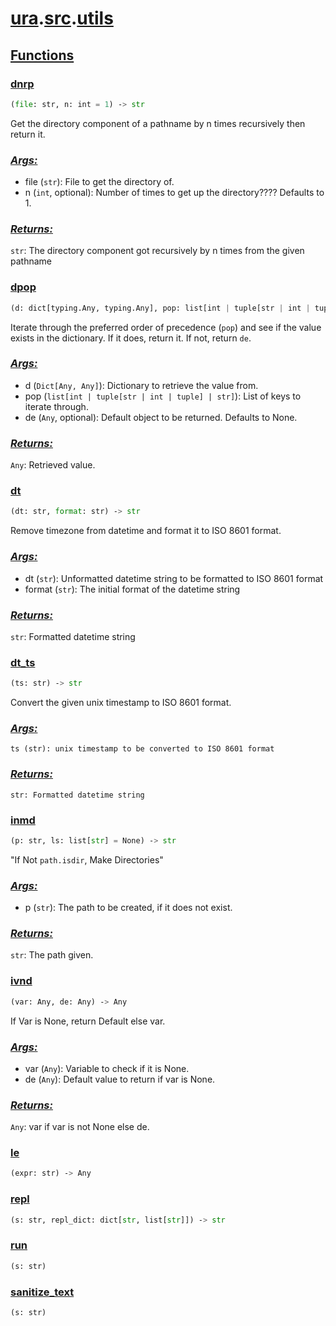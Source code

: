 # **[ura](../index.md).[src](../src.md).[utils](utils.md)**

    

    
<h2><b><a href="#func" id="func">Functions</a></b></h2>

    

    
<h3><b><a href="#func-dnrp" id="func-dnrp">dnrp</a></b></h3>

```python
(file: str, n: int = 1) ‑> str
```

    
Get the directory component of a pathname by n times recursively then return it.

    
<h3><b><i><a href="#func-dnrp-args" id="func-dnrp-args">Args:</a></i></b></h3>

- file (`str`): File to get the directory of.
- n (`int`, optional): Number of times to get up the directory???? Defaults to 1.

    
<h3><b><i><a href="#func-dnrp-returns" id="func-dnrp-returns">Returns:</a></i></b></h3>

`str`: The directory component got recursively by n times from the given pathname

    

    
<h3><b><a href="#func-dpop" id="func-dpop">dpop</a></b></h3>

```python
(d: dict[typing.Any, typing.Any], pop: list[int | tuple[str | int | tuple] | str], de: Any = None) ‑> Any
```

    
Iterate through the preferred order of precedence (`pop`) and see if the value exists in the dictionary. If it does, return it. If not, return `de`.

    
<h3><b><i><a href="#func-dpop-args" id="func-dpop-args">Args:</a></i></b></h3>

- d (`Dict[Any, Any]`): Dictionary to retrieve the value from.
- pop (`list[int | tuple[str | int | tuple] | str]`): List of keys to iterate through.
- de (`Any`, optional): Default object to be returned. Defaults to None.

    
<h3><b><i><a href="#func-dpop-returns" id="func-dpop-returns">Returns:</a></i></b></h3>

`Any`: Retrieved value.

    

    
<h3><b><a href="#func-dt" id="func-dt">dt</a></b></h3>

```python
(dt: str, format: str) ‑> str
```

    
Remove timezone from datetime and format it to ISO 8601 format.

    
<h3><b><i><a href="#func-dt-args" id="func-dt-args">Args:</a></i></b></h3>

- dt (`str`): Unformatted datetime string to be formatted to ISO 8601 format
- format (`str`): The initial format of the datetime string

    
<h3><b><i><a href="#func-dt-returns" id="func-dt-returns">Returns:</a></i></b></h3>

`str`: Formatted datetime string

    

    
<h3><b><a href="#func-dt_ts" id="func-dt_ts">dt_ts</a></b></h3>

```python
(ts: str) ‑> str
```

    
Convert the given unix timestamp to ISO 8601 format.

    
<h3><b><i><a href="#func-dt_ts-args" id="func-dt_ts-args">Args:</a></i></b></h3>

    ts (str): unix timestamp to be converted to ISO 8601 format

    
<h3><b><i><a href="#func-dt_ts-returns" id="func-dt_ts-returns">Returns:</a></i></b></h3>

    str: Formatted datetime string

    

    
<h3><b><a href="#func-inmd" id="func-inmd">inmd</a></b></h3>

```python
(p: str, ls: list[str] = None) ‑> str
```

    
"If Not `path.isdir`, Make Directories"

    
<h3><b><i><a href="#func-inmd-args" id="func-inmd-args">Args:</a></i></b></h3>

- p (`str`): The path to be created, if it does not exist.

    
<h3><b><i><a href="#func-inmd-returns" id="func-inmd-returns">Returns:</a></i></b></h3>

`str`: The path given.

    

    
<h3><b><a href="#func-ivnd" id="func-ivnd">ivnd</a></b></h3>

```python
(var: Any, de: Any) ‑> Any
```

    
If Var is None, return Default else var.

    
<h3><b><i><a href="#func-ivnd-args" id="func-ivnd-args">Args:</a></i></b></h3>

- var (`Any`): Variable to check if it is None.
- de (`Any`): Default value to return if var is None.

    
<h3><b><i><a href="#func-ivnd-returns" id="func-ivnd-returns">Returns:</a></i></b></h3>

`Any`: var if var is not None else de.

    

    
<h3><b><a href="#func-le" id="func-le">le</a></b></h3>

```python
(expr: str) ‑> Any
```

    

    

    
<h3><b><a href="#func-repl" id="func-repl">repl</a></b></h3>

```python
(s: str, repl_dict: dict[str, list[str]]) ‑> str
```

    

    

    
<h3><b><a href="#func-run" id="func-run">run</a></b></h3>

```python
(s: str)
```

    

    

    
<h3><b><a href="#func-sanitize_text" id="func-sanitize_text">sanitize_text</a></b></h3>

```python
(s: str)
```